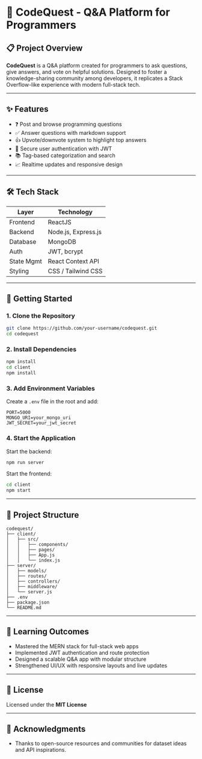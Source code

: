 # 💬 CodeQuest - Q&A Platform for Programmers



## 📋 Project Overview

**CodeQuest** is a Q&A platform created for programmers to ask questions, give answers, and vote on helpful solutions. Designed to foster a knowledge-sharing community among developers, it replicates a Stack Overflow-like experience with modern full-stack tech.

---

## ✨ Features

- ❓ Post and browse programming questions
- ✅ Answer questions with markdown support
- 👍 Upvote/downvote system to highlight top answers
- 🔐 Secure user authentication with JWT
- 📚 Tag-based categorization and search
- 📈 Realtime updates and responsive design

---

## 🛠️ Tech Stack

| Layer      | Technology          |
|------------|---------------------|
| Frontend   | ReactJS             |
| Backend    | Node.js, Express.js |
| Database   | MongoDB             |
| Auth       | JWT, bcrypt         |
| State Mgmt | React Context API   |
| Styling    | CSS / Tailwind CSS  |

---

## 🚀 Getting Started

### 1. Clone the Repository
```bash
git clone https://github.com/your-username/codequest.git
cd codequest
```

### 2. Install Dependencies
```bash
npm install
cd client
npm install
```

### 3. Add Environment Variables

Create a `.env` file in the root and add:

```
PORT=5000
MONGO_URI=your_mongo_uri
JWT_SECRET=your_jwt_secret
```

### 4. Start the Application

Start the backend:
```bash
npm run server
```

Start the frontend:
```bash
cd client
npm start
```

---

## 📁 Project Structure

```
codequest/
├── client/
│   ├── src/
│   │   ├── components/
│   │   ├── pages/
│   │   ├── App.js
│   │   └── index.js
├── server/
│   ├── models/
│   ├── routes/
│   ├── controllers/
│   ├── middleware/
│   └── server.js
├── .env
├── package.json
└── README.md
```

---

## 🧠 Learning Outcomes

- Mastered the MERN stack for full-stack web apps
- Implemented JWT authentication and route protection
- Designed a scalable Q&A app with modular structure
- Strengthened UI/UX with responsive layouts and live updates

---

## 📄 License

Licensed under the **MIT License**

---

## 🙌 Acknowledgments

- Thanks to open-source resources and communities for dataset ideas and API inspirations.
